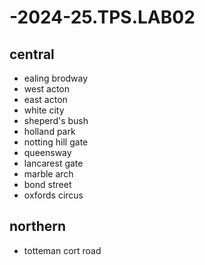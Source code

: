 # -2024-25.TPS.LAB02
## central
- ealing brodway
- west acton
- east acton
- white city
- sheperd's bush
- holland park
- notting hill gate
- queensway
- lancarest gate
- marble arch
- bond street
- oxfords circus
## northern 
- totteman cort road